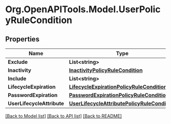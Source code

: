 # Org.OpenAPITools.Model.UserPolicyRuleCondition

## Properties

Name | Type | Description | Notes
------------ | ------------- | ------------- | -------------
**Exclude** | **List&lt;string&gt;** |  | [optional] 
**Inactivity** | [**InactivityPolicyRuleCondition**](InactivityPolicyRuleCondition.md) |  | [optional] 
**Include** | **List&lt;string&gt;** |  | [optional] 
**LifecycleExpiration** | [**LifecycleExpirationPolicyRuleCondition**](LifecycleExpirationPolicyRuleCondition.md) |  | [optional] 
**PasswordExpiration** | [**PasswordExpirationPolicyRuleCondition**](PasswordExpirationPolicyRuleCondition.md) |  | [optional] 
**UserLifecycleAttribute** | [**UserLifecycleAttributePolicyRuleCondition**](UserLifecycleAttributePolicyRuleCondition.md) |  | [optional] 

[[Back to Model list]](../README.md#documentation-for-models) [[Back to API list]](../README.md#documentation-for-api-endpoints) [[Back to README]](../README.md)

